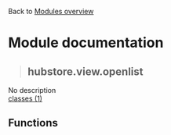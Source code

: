 Back to [Modules overview](https://github.com/pyrustic/hubstore/blob/master/docs/modules/README.md)
  
# Module documentation
>## hubstore.view.openlist
No description
<br>
[classes (1)](https://github.com/pyrustic/hubstore/blob/master/docs/modules/content/hubstore.view.openlist/classes.md)


## Functions

